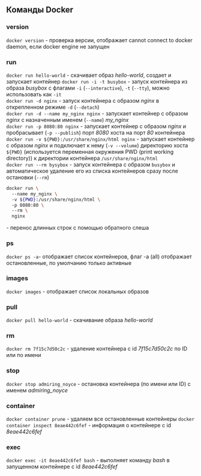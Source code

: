 ## Команды Docker

### version

`docker version` - 
проверка версии, отображает cannot connect to docker daemon, если docker engine не запущен  

### run
`docker run hello-world` - скачивает образ *hello-world*, создает и запускает контейнер
`docker run -i -t busybox` - запуск контейнера из образа *busybox* с флагами `-i` (`--interactive`), `-t` (`--tty`), можно использовать как `-it`  
`docker run -d nginx` - запуск контейнера с образом *nginx* в открепленном режиме `-d` (`--detach`)  
`docker run -d --name my_nginx nginx` - запускает контейнер с образом *nginx* с назначенным именем (`--name`) *my_nginx*  
`docker run -p 8080:80 nginx` - запускает контейнер с образом *nginx* и пробрасывает (`-p --publish`) порт *8080* хоста на порт *80* контейнера  
`docker run -v ${PWD}:/usr/share/nginx/html nginx` - запускает контейнер с образом *nginx* и подключает к нему (`-v --volume`) директорию хоста `${PWD}` (используется переменная окружения PWD (print working directory)) к директории контейнера `/usr/share/nginx/html`  
`docker run --rm bysybox` - запуск контейнера с образом `busybox` и автоматическое удаление его из списка контейнеров сразу после остановки (`--rm`)  
```bash
docker run \  
  --name my_nginx \  
  -v ${PWD}:/usr/share/nginx/html \  
  -p 8080:80 \  
  --rm \  
  nginx
```  
\- перенос длинных строк с помощью обратного слеша

### ps

`docker ps -a`- отображает список контейнеров, флаг -a (all) отображает остановленные, по умолчанию только активные

### images

`docker images` - отображает список локальных образов

### pull

`docker pull hello-world` - скачивание образа *hello-world*

### rm

`docker rm 7f15c7d50c2c` - удаление контейнера с id *7f15c7d50c2c* по ID или по имени

### stop

`docker stop admiring_noyce` - остановка контейнера (по имени или ID) с именем *admiring_noyce*

### container

`docker container prune` - удаляем все остановленные контейнеры
`docker container inspect 8eae442c6fef` - информация о контейнере с id *8eae442c6fef*

### exec

`docker exec -it 8eae442c6fef bash` - выполняет команду *bash* в запущенном контейнере с id *8eae442c6fef*